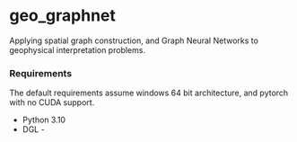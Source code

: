 # geo_graphnet
Applying spatial graph construction, and Graph Neural Networks to geophysical interpretation problems. 


### Requirements
The default requirements assume windows 64 bit architecture, and pytorch with no CUDA support.

- Python 3.10
- DGL - 